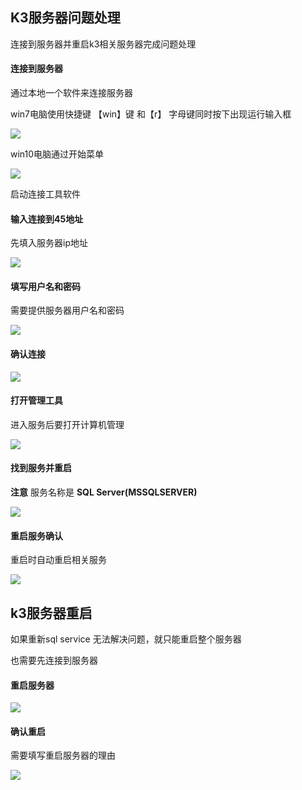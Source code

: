 

## K3服务器问题处理

连接到服务器并重启k3相关服务器完成问题处理

#### 连接到服务器

通过本地一个软件来连接服务器

win7电脑使用快捷键 【win】键 和【r】 字母键同时按下出现运行输入框

![](../imgs/运行远程桌面.png)

win10电脑通过开始菜单

![](../imgs/win10远程.png)

启动连接工具软件

#### 输入连接到45地址

先填入服务器ip地址

![](../imgs/登入服务器.png)



#### 填写用户名和密码

需要提供服务器用户名和密码

![](../imgs/进入远程桌面.png)

#### 确认连接

![](../imgs/登入服务器2.png)



#### 打开管理工具

进入服务后要打开计算机管理

![](../imgs/启动管理工具.png)

#### 找到服务并重启

**注意** 服务名称是 **SQL Server(MSSQLSERVER)**

![](../imgs/重启服务.png)

#### 重启服务确认

重启时自动重启相关服务

![](../imgs/重启服务2.png)





## k3服务器重启

如果重新sql service 无法解决问题，就只能重启整个服务器

也需要先连接到服务器

#### 重启服务器

![](../imgs/重启系统.png)

#### 确认重启

需要填写重启服务器的理由

![](../imgs/重启系统2.png)

